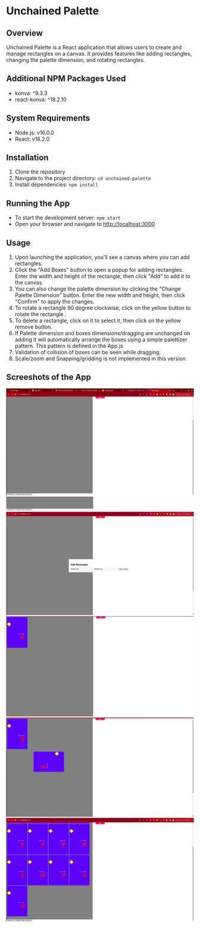 # Unchained Palette

## Overview

Unchained Palette is a React application that allows users to create and manage rectangles on a canvas. It provides features like adding rectangles, changing the palette dimension, and rotating rectangles.

## Additional NPM Packages Used

- konva: ^9.3.3
- react-konva: ^18.2.10

## System Requirements

- Node.js: v16.0.0
- React: v18.2.0

## Installation

1. Clone the repository
2. Navigate to the project directory: `cd unchained-palette`
3. Install dependencies: `npm install`

## Running the App

- To start the development server: `npm start`
- Open your browser and navigate to [http://localhost:3000](http://localhost:3000)

## Usage

1. Upon launching the application, you'll see a canvas where you can add rectangles.
2. Click the "Add Boxes" button to open a popup for adding rectangles. Enter the width and height of the rectangle, then click "Add" to add it to the canvas.
3. You can also change the palette dimension by clicking the "Change Palette Dimension" button. Enter the new width and height, then click "Confirm" to apply the changes.
4. To rotate a rectangle 90 degree clockwise, click on the yellow button to rotate the rectangle .
5. To delete a rectangle, click on it to select it, then click on the yellow remove button.
6. If Palette dimension and boxes dimensions/dragging are unchanged on adding it will automatically arrange the boxes using a simple palettizer pattern. This pattern is defined in the App.js
7. Validation of collision of boxes can be seen while dragging.
8. Scale/zoom and Snapping/gridding is not implemented in this version.

## Screeshots of the App

![plot](./workingExamplesImage/1.png)
![plot](./workingExamplesImage/2.png)
![plot](./workingExamplesImage/3.png)
![plot](./workingExamplesImage/4.png)
![plot](./workingExamplesImage/5.png)
![plot](./workingExamplesImage/6.png)
